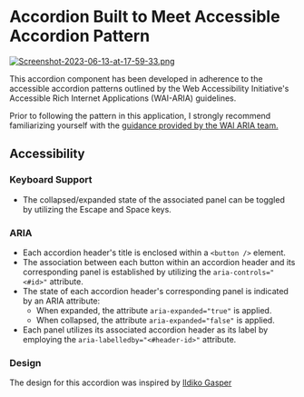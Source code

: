 # Accordion Built to Meet Accessible Accordion Pattern
[![Screenshot-2023-06-13-at-17-59-33.png](https://i.postimg.cc/g26pWB5y/Screenshot-2023-06-13-at-17-59-33.png)](https://postimg.cc/zy56wpq3)

This accordion component has been developed in adherence to the accessible accordion patterns outlined by the Web Accessibility Initiative's Accessible Rich Internet Applications (WAI-ARIA) guidelines.

Prior to following the pattern in this application, I strongly recommend familiarizing yourself with the [guidance provided by the WAI ARIA team. ](https://www.w3.org/WAI/ARIA/apg/patterns/accordion/)

## Accessibility
### Keyboard Support
- The collapsed/expanded state of the associated panel can be toggled by utilizing the Escape and Space keys.

### ARIA
- Each accordion header's title is enclosed within a `<button />` element.
- The association between each button within an accordion header and its corresponding panel is established by utilizing the `aria-controls="<#id>"` attribute.
- The state of each accordion header's corresponding panel is indicated by an ARIA attribute:
    - When expanded, the attribute `aria-expanded="true"` is applied.
    - When collapsed, the attribute `aria-expanded="false"` is applied.
- Each panel utilizes its associated accordion header as its label by employing the `aria-labelledby="<#header-id>"` attribute. 

### Design
The design for this accordion was inspired by [Ildiko Gasper](https://dribbble.com/shots/14535305-Accordion-UI-Design)
